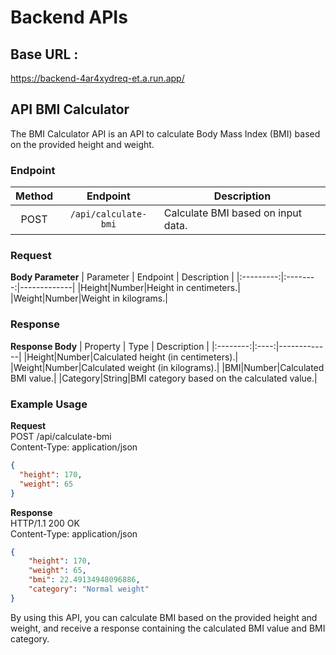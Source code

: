 # Backend APIs 

## Base URL :
https://backend-4ar4xydreq-et.a.run.app/

## API BMI Calculator
The BMI Calculator API is an API to calculate Body Mass Index (BMI) based on the provided height and weight.
### Endpoint
| Method | Endpoint | Description |
|:------:|:--------:|-------------|
|POST|`/api/calculate-bmi`|Calculate BMI based on input data.|
### Request
**Body Parameter**
| Parameter | Endpoint | Description |
|:---------:|:--------:|-------------|
|Height|Number|Height in centimeters.|
|Weight|Number|Weight in kilograms.|
### Response
**Response Body**
| Property | Type | Description |
|:--------:|:----:|-------------|
|Height|Number|Calculated height (in centimeters).|
|Weight|Number|Calculated weight (in kilograms).|
|BMI|Number|Calculated BMI value.|
|Category|String|BMI category based on the calculated value.|

### Example Usage
**Request**\
POST /api/calculate-bmi\
Content-Type: application/json
```JSON
{
  "height": 170,
  "weight": 65
}
```
**Response**\
HTTP/1.1 200 OK\
Content-Type: application/json
```JSON
{
    "height": 170,
    "weight": 65,
    "bmi": 22.49134948096886,
    "category": "Normal weight"
}
```

By using this API, you can calculate BMI based on the provided height and weight, and receive a response containing the calculated BMI value and BMI category.
